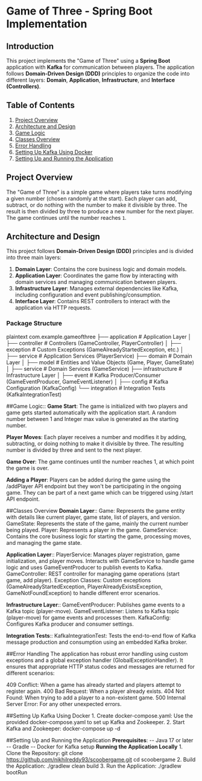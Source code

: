 # Game of Three - Spring Boot Implementation

## Introduction

This project implements the "Game of Three" using a **Spring Boot** application with **Kafka** for communication between players. The application follows **Domain-Driven Design (DDD)** principles to organize the code into different layers: **Domain**, **Application**, **Infrastructure**, and **Interface (Controllers)**.

## Table of Contents

1. [Project Overview](#project-overview)
2. [Architecture and Design](#architecture-and-design)
3. [Game Logic](#game-logic)
4. [Classes Overview](#classes-overview)
5. [Error Handling](#error-handling)
6. [Setting Up Kafka Using Docker](#setting-up-kafka-server)
7. [Setting Up and Running the Application](#setting-up-and-running-the-application)

## Project Overview

The "Game of Three" is a simple game where players take turns modifying a given number (chosen randomly at the start). Each player can add, subtract, or do nothing with the number to make it divisible by three. The result is then divided by three to produce a new number for the next player. The game continues until the number reaches `1`.

## Architecture and Design

This project follows **Domain-Driven Design (DDD)** principles and is divided into three main layers:

1. **Domain Layer**: Contains the core business logic and domain models.
2. **Application Layer**: Coordinates the game flow by interacting with domain services and managing communication between players.
3. **Infrastructure Layer**: Manages external dependencies like Kafka, including configuration and event publishing/consumption.
4. **Interface Layer**: Contains REST controllers to interact with the application via HTTP requests.

### **Package Structure**

plaintext
com.example.gameofthree
├── application              # Application Layer
│   ├── controller           # Controllers (GameController, PlayerController)
│   ├── exception            # Custom Exceptions (GameAlreadyStartedException, etc.)
│   ├── service              # Application Services (PlayerService)
├── domain                   # Domain Layer
│   ├── model                # Entities and Value Objects (Game, Player, GameState)
│   ├── service              # Domain Services (GameService)
├── infrastructure           # Infrastructure Layer
│   ├── event                # Kafka Producer/Consumer (GameEventProducer, GameEventListener)
│   ├── config               # Kafka Configuration (KafkaConfig)
└── integration              # Integration Tests (KafkaIntegrationTest)


##Game Logic::
**Game Start**:
	The game is initialized with two players and game gets started automatically with the application start.
	A random number between 1 and Integer max value is generated as the starting number.
	
**Player Moves**:
	Each player receives a number and modifies it by adding, subtracting, or doing nothing to make it divisible by three.
	The resulting number is divided by three and sent to the next player.
	
**Game Over**:
	The game continues until the number reaches 1, at which point the game is over.

**Adding a Player**:
	Players can be added during the game using the /addPlayer API endpoint but they won't be participating in the ongoing game.
	They can be part of a next game which can be triggered using /start API endpoint.
	
##Classes Overview
**Domain Layer**::
	Game: Represents the game entity with details like current player, game state, list of players, and version.
	GameState: Represents the state of the game, mainly the current number being played.
	Player: Represents a player in the game.
	GameService: Contains the core business logic for starting the game, processing moves, and managing the game state.
	
**Application Layer**::
	PlayerService: Manages player registration, game initialization, and player moves. Interacts with GameService to handle game logic 				 and uses GameEventProducer to publish events to Kafka.
	GameController: REST controller for managing game operations (start game, add player).
	Exception Classes: Custom exceptions (GameAlreadyStartedException, PlayerAlreadyExistsException, GameNotFoundException) to handle 					different error scenarios.

**Infrastructure Layer**::
	GameEventProducer: Publishes game events to a Kafka topic (player-move).
	GameEventListener: Listens to Kafka topic (player-move) for game events and processes them.
	KafkaConfig: Configures Kafka producer and consumer settings.
	
**Integration Tests**::
	KafkaIntegrationTest: Tests the end-to-end flow of Kafka message production and consumption using an embedded Kafka broker.
	
##Error Handling
The application has robust error handling using custom exceptions and a global exception handler (GlobalExceptionHandler). It ensures that appropriate HTTP status codes and messages are returned for different scenarios:

409 Conflict: When a game has already started and players attempt to register again.
400 Bad Request: When a player already exists.
404 Not Found: When trying to add a player to a non-existent game.
500 Internal Server Error: For any other unexpected errors.

##Setting Up Kafka Using Docker
	1. Create docker-compose.yaml: Use the provided docker-compose.yaml to set up Kafka and Zookeeper.
	2. Start Kafka and Zookeeper: docker-compose up -d

##Setting Up and Running the Application
**Prerequisites**:
	-- Java 17 or later
	-- Gradle
	-- Docker for Kafka setup
**Running the Application Locally**
	1. Clone the Repository: 
		git clone https://github.com/nikhilreddy93/scoobergame.git
		cd scoobergame
	2. Build the Application:
		./gradlew clean build
	3. Run the Application:
		./gradlew bootRun